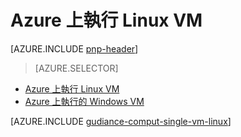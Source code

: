 <properties
   pageTitle="執行 Linux VM |參照架構 |Microsoft Azure"
   description="如何執行 Linux VM Azure 付費注意延展性、 恢復、 管理，以及安全性。"
   services=""
   documentationCenter="na"
   authors="MikeWasson"
   manager="roshar"
   editor=""
   tags=""/>

<tags
   ms.service="guidance"
   ms.devlang="na"
   ms.topic="article"
   ms.tgt_pltfrm="na"
   ms.workload="na"
   ms.date="10/20/2016"
   ms.author="mwasson"/>

# <a name="running-a-linux-vm-on-azure"></a>Azure 上執行 Linux VM

[AZURE.INCLUDE [pnp-header](../../includes/guidance-pnp-header-include.md)]

> [AZURE.SELECTOR]
- [Azure 上執行 Linux VM](guidance-compute-single-vm-linux.md)
- [Azure 上執行的 Windows VM](guidance-compute-single-vm.md)

[AZURE.INCLUDE [gudiance-comput-single-vm-linux](../../includes/guidance-compute-single-vm-linux.md)]

